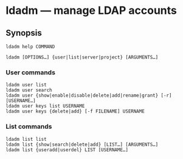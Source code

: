 # ldadm — manage LDAP accounts

## Synopsis

	ldadm help COMMAND
	
	ldadm [OPTIONS…] {user|list|server|project} [ARGUMENTS…]

### User commands

	ldadm user list
	ldadm user search
	ldadm user {show|enable|disable|delete|add|rename|grant} [-r] [USERNAME…]
	ldadm user keys list USERNAME
	ldadm user keys {delete|add} [-f FILENAME] USERNAME

### List commands

	ldadm list list
	ldadm list {show|search|delete|add} [LIST…] [ARGUMENTS…]
	ldadm list {useradd|userdel} LIST [USERNAME…]
